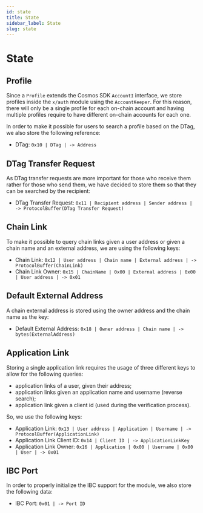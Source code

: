 ```yaml
---
id: state
title: State
sidebar_label: State
slug: state
---
```


# State

## Profile 
Since a `Profile` extends the Cosmos SDK `AccountI` interface, we store profiles inside the `x/auth` module using the `AccountKeeper`. For this reason, there will only be a single profile for each on-chain account and having multiple profiles require to have different on-chain accounts for each one.

In order to make it possible for users to search a profile based on the DTag, we also store the following reference: 

* DTag: `0x10 | DTag | -> Address`

## DTag Transfer Request
As DTag transfer requests are more important for those who receive them rather for those who send them, we have decided to store them so that they can be searched by the recipient: 

* DTag Transfer Request: `0x11 | Recipient address | Sender address | -> ProtocolBuffer(DTag Transfer Request)`

## Chain Link
To make it possible to query chain links given a user address or given a chain name and an external address, we are using the following keys: 

* Chain Link: `0x12 | User address | Chain name | External address | -> ProtocolBuffer(ChainLink)`
* Chain Link Owner: `0x15 | ChainName | 0x00 | External address | 0x00 | User address | -> 0x01 `

## Default External Address
A chain external address is stored using the owner address and the chain name as the key:

* Default External Address: `0x18 | Owner address | Chain name | -> bytes(ExternalAddress)`

## Application Link
Storing a single application link requires the usage of three different keys to allow for the following queries: 
* application links of a user, given their address;
* application links given an application name and username (reverse search);
* application link given a client id (used during the verification process).

So, we use the following keys: 

* Application Link: `0x13 | User address | Application | Username | -> ProtocolBuffer(ApplicationLink)`
* Application Link Client ID: `0x14 | Client ID | -> ApplicationLinkKey`
* Application Link Owner: `0x16 | Application | 0x00 | Username | 0x00 | User | -> 0x01`

## IBC Port
In order to properly initialize the IBC support for the module, we also store the following data:

* IBC Port: `0x01 | -> Port ID`